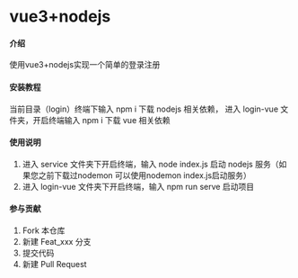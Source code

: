 # vue3+nodejs

#### 介绍

使用vue3+nodejs实现一个简单的登录注册

#### 安装教程

当前目录（login）终端下输入 npm i 下载 nodejs 相关依赖，
进入 login-vue 文件夹，开启终端输入 npm i 下载 vue 相关依赖

#### 使用说明

1.  进入 service 文件夹下开启终端，输入 node index.js 启动 nodejs 服务（如果您之前下载过nodemon 可以使用nodemon index.js启动服务）
2.  进入 login-vue 文件夹下开启终端，输入 npm run serve 启动项目

#### 参与贡献

1.  Fork 本仓库
2.  新建 Feat_xxx 分支
3.  提交代码
4.  新建 Pull Request

